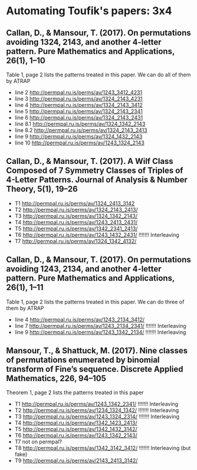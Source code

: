 # Automating Toufik's papers: 3x4


## Callan, D., & Mansour, T. (2017). On permutations avoiding 1324, 2143, and another 4-letter pattern. Pure Mathematics and Applications, 26(1), 1–10

Table 1, page 2 lists the patterns treated in this paper. We can do all of them
by ATRAP

- line 2 http://permpal.ru.is/perms/av/1243_3412_4231
- line 3 http://permpal.ru.is/perms/av/1324_2143_4231
- line 4 http://permpal.ru.is/perms/av/1324_2143_3412
- line 5 http://permpal.ru.is/perms/av/1324_2143_2341
- line 6 http://permpal.ru.is/perms/av/1324_2143_2431
- line 8.1 http://permpal.ru.is/perms/av/1324_1342_2143
- line 8.2 http://permpal.ru.is/perms/av/1324_2143_2413
- line 9 http://permpal.ru.is/perms/av/1324_1432_2143
- line 10 http://permpal.ru.is/perms/av/1243_1324_2143

## Callan, D., & Mansour, T. (2017). A Wilf Class Composed of 7 Symmetry Classes of Triples of 4-Letter Patterns. Journal of Analysis & Number Theory, 5(1), 19–26

- T1 http://permpal.ru.is/perms/av/1324_2413_3142
- T2 http://permpal.ru.is/perms/av/1324_2143_2413/
- T3 http://permpal.ru.is/perms/av/1324_1342_2143/
- T4 http://permpal.ru.is/perms/av/1243_2413_2431/
- T5 http://permpal.ru.is/perms/av/1342_2341_2413/
- T6 http://permpal.ru.is/perms/av/1243_1432_2431/ !!!!!!! Interleaving
- T7 http://permpal.ru.is/perms/av/1324_1342_4132/

## Callan, D., & Mansour, T. (2017). On permutations avoiding 1243, 2134, and another 4-letter pattern. Pure Mathematics and Applications, 26(1), 1–11

Table 1, page 2 lists the patterns treated in this paper. We can do three of
them by ATRAP

- line 4 http://permpal.ru.is/perms/av/1243_2134_3412/
- line 7 http://permpal.ru.is/perms/av/1243_2134_2341/ !!!!!!! Interleaving
- line 9 http://permpal.ru.is/perms/av/1243_1342_2134/ !!!!!!! Interleaving

## Mansour, T., & Shattuck, M. (2017). Nine classes of permutations enumerated by binomial transform of Fine’s sequence. Discrete Applied Mathematics, 226, 94–105

Theorem 1, page 2 lists the patterns treated in this paper

- T1 http://permpal.ru.is/perms/av/1243_1342_2341/ !!!!!!! Interleaving
- T2 http://permpal.ru.is/perms/av/1234_1324_1342/ !!!!!!! Interleaving
- T3 http://permpal.ru.is/perms/av/1243_1324_2314/ !!!!!!! Interleaving
- T4 http://permpal.ru.is/perms/av/1342_1423_2413/
- T5 http://permpal.ru.is/perms/av/1342_1432_3142/
- T6 http://permpal.ru.is/perms/av/1243_1342_2143/
- T7 not on permpal?
- T8 http://permpal.ru.is/perms/av/1342_3142_3412/ !!!!!!! Interleaving (but fake)
- T9 http://permpal.ru.is/perms/av/2143_2413_3142/

